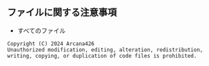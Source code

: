 ## ファイルに関する注意事項
- すべてのファイル
```copyright
Copyright (C) 2024 Arcana426
Unauthorized modification, editing, alteration, redistribution, writing, copying, or duplication of code files is prohibited.
```
